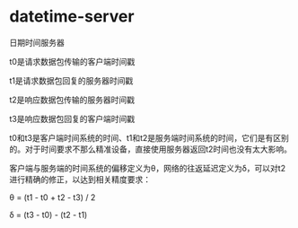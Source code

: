 # datetime-server
日期时间服务器

t0是请求数据包传输的客户端时间戳

t1是请求数据包回复的服务器时间戳

t2是响应数据包传输的服务器时间戳

t3是响应数据包回复的客户端时间戳

t0和t3是客户端时间系统的时间、t1和t2是服务端时间系统的时间，它们是有区别的。对于时间要求不那么精准设备，直接使用服务器返回t2时间也没有太大影响。

客户端与服务端的时间系统的偏移定义为θ，网络的往返延迟定义为δ，可以对t2进行精确的修正，以达到相关精度要求：

θ = (t1 - t0 + t2 - t3) / 2

δ = (t3 - t0) - (t2 - t1)
